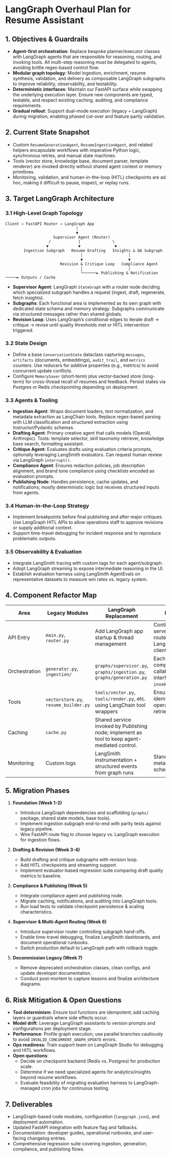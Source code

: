 # LangGraph Overhaul Plan for Resume Assistant

## 1. Objectives & Guardrails
- **Agent-first orchestration**: Replace bespoke planner/executor classes with LangGraph agents that are responsible for reasoning, routing, and invoking tools. All multi-step reasoning must be delegated to agents, avoiding brittle regex-based control flow.
- **Modular graph topology**: Model ingestion, enrichment, resume synthesis, validation, and delivery as composable LangGraph subgraphs to improve reliability, observability, and testability.
- **Deterministic interfaces**: Maintain our FastAPI surface while swapping the underlying execution layer. Ensure new components are typed, testable, and respect existing caching, auditing, and compliance requirements.
- **Gradual rollout**: Support dual-mode execution (legacy + LangGraph) during migration, enabling phased cut-over and feature parity validation.

## 2. Current State Snapshot
- Custom `ResumeGenerationAgent`, `ResumeIngestionAgent`, and related helpers encapsulate workflows with imperative Python logic, synchronous retries, and manual state machines.
- Tools (vector store, knowledge base, document parser, template renderer) are invoked directly without shared agent context or memory primitives.
- Monitoring, validation, and human-in-the-loop (HITL) checkpoints are ad hoc, making it difficult to pause, inspect, or replay runs.

## 3. Target LangGraph Architecture

### 3.1 High-Level Graph Topology
```
Client → FastAPI Router → LangGraph App
                               │
                               ▼
                     Supervisor Agent (Router)
                   /            |              \
                  ▼             ▼               ▼
        Ingestion Subgraph   Resume Drafting   Insights & QA Subgraph
                                 │                    │
                                 ▼                    ▼
                        Revision & Critique Loop   Compliance Agent
                                 │                    │
                                 └──────► Publishing & Notification ─────► Outputs / Cache
```
- **Supervisor Agent**: LangGraph `StateGraph` with a router node deciding which specialized subgraph handles a request (ingest, draft, regenerate, fetch insights).
- **Subgraphs**: Each functional area is implemented as its own graph with dedicated state schema and memory strategy. Subgraphs communicate via structured messages rather than shared globals.
- **Revision Loop**: Uses LangGraph’s conditional edges to iterate draft → critique → revise until quality thresholds met or HITL intervention triggered.

### 3.2 State Design
- Define a base `ConversationState` dataclass capturing `messages`, `artifacts` (documents, embeddings), `audit_trail`, and `metrics` counters. Use reducers for additive properties (e.g., metrics) to avoid concurrent update conflicts.
- Configure `MemorySaver` (short-term) plus vector-backed store (long-term) for cross-thread recall of resumes and feedback. Persist states via Postgres or Redis checkpointing depending on deployment.

### 3.3 Agents & Tooling
- **Ingestion Agent**: Wraps document loaders, text normalization, and metadata extraction as LangChain tools. Replace regex-based parsing with LLM classification and structured extraction using Instructor/Pydantic schemas.
- **Drafting Agent**: Primary creative agent that calls models (OpenAI, Anthropic). Tools: template selector, skill taxonomy retriever, knowledge base search, formatting assistant.
- **Critique Agent**: Evaluates drafts using evaluation criteria prompts, optionally leveraging LangSmith evaluators. Can request human review via LangGraph `interrupt()`.
- **Compliance Agent**: Ensures redaction policies, job description alignment, and brand tone compliance using checklists encoded as evaluation prompts.
- **Publishing Node**: Handles persistence, cache updates, and notifications; mostly deterministic logic but receives structured inputs from agents.

### 3.4 Human-in-the-Loop Strategy
- Implement breakpoints before final publishing and after major critiques. Use LangGraph HITL APIs to allow operations staff to approve revisions or supply additional context.
- Support time-travel debugging for incident response and to reproduce problematic outputs.

### 3.5 Observability & Evaluation
- Integrate LangSmith tracing with custom tags for each agent/subgraph.
- Adopt LangGraph streaming to expose intermediate reasoning in the UI.
- Establish evaluation harness using LangSmith AgentEvals on representative datasets to measure win rates vs. legacy system.

## 4. Component Refactor Map

| Area | Legacy Modules | LangGraph Replacement | Notes |
| --- | --- | --- | --- |
| API Entry | `main.py`, `router.py` | Add LangGraph app startup & thread management | Continue to serve FastAPI routes; inject LangGraph client. |
| Orchestration | `generator.py`, `ingestion/` | `graphs/supervisor.py`, `graphs/ingestion.py`, `graphs/generation.py` | Each graph compiles to callable interface with `invoke`/`astream`. |
| Tools | `vectorstore.py`, `resume_builder.py` | `tools/vector.py`, `tools/render.py`, etc. using LangChain tool wrappers | Ensure idempotent operations for retries. |
| Caching | `cache.py` | Shared service invoked by Publishing node; implement as tool to keep agent-mediated control. |
| Monitoring | Custom logs | LangSmith instrumentation + structured events from graph runs | Standardize metadata schema. |

## 5. Migration Phases

1. **Foundation (Week 1-2)**
   - Introduce LangGraph dependencies and scaffolding (`graphs/` package, shared state models, base tools).
   - Implement ingestion subgraph end-to-end with parity tests against legacy pipeline.
   - Wire FastAPI route flag to choose legacy vs. LangGraph execution for ingestion flows.

2. **Drafting & Revision (Week 3-4)**
   - Build drafting and critique subgraphs with revision loop.
   - Add HITL checkpoints and streaming support.
   - Implement evaluator-based regression suite comparing draft quality metrics to baseline.

3. **Compliance & Publishing (Week 5)**
   - Integrate compliance agent and publishing node.
   - Migrate caching, notifications, and auditing into LangGraph tools.
   - Run load tests to validate checkpoint persistence & scaling characteristics.

4. **Supervisor & Multi-Agent Routing (Week 6)**
   - Introduce supervisor router controlling subgraph hand-offs.
   - Enable time-travel debugging, finalize LangSmith dashboards, and document operational runbooks.
   - Switch production default to LangGraph path with rollback toggle.

5. **Decommission Legacy (Week 7)**
   - Remove deprecated orchestration classes, clean configs, and update developer documentation.
   - Conduct post-mortem to capture lessons and finalize architecture diagrams.

## 6. Risk Mitigation & Open Questions
- **Tool determinism**: Ensure tool functions are idempotent; add caching layers or guardrails where side effects occur.
- **Model drift**: Leverage LangGraph assistants to version prompts and configurations per deployment stage.
- **Performance**: Profile graph execution; use parallel branches cautiously to avoid `INVALID_CONCURRENT_GRAPH_UPDATE` errors.
- **Ops readiness**: Train support team on LangGraph Studio for debugging and HITL workflows.
- **Open questions**:
  - Decide on checkpoint backend (Redis vs. Postgres) for production scale.
  - Determine if we need specialized agents for analytics/insights beyond resume workflows.
  - Evaluate feasibility of migrating evaluation harness to LangGraph-managed cron jobs for continuous testing.

## 7. Deliverables
- LangGraph-based code modules, configuration (`langgraph.json`), and deployment automation.
- Updated FastAPI integration with feature flag and fallbacks.
- Documentation: developer guides, operational runbooks, and user-facing changelog entries.
- Comprehensive regression suite covering ingestion, generation, compliance, and publishing flows.

